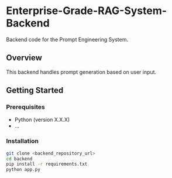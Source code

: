 # Enterprise-Grade-RAG-System-Backend

Backend code for the Prompt Engineering System.

## Overview

This backend handles prompt generation based on user input.

## Getting Started

### Prerequisites

- Python (version X.X.X)
- ...

### Installation

```bash
git clone <backend_repository_url>
cd backend
pip install -r requirements.txt
python app.py
